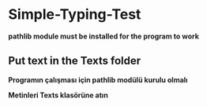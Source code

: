# Simple-Typing-Test

**__pathlib module__ must be installed for the program to work**

**Put text in the __Texts__ folder** 
----------------------------------------------------------------

**Programın çalışması için __pathlib modülü__ kurulu olmalı**

**Metinleri __Texts__ klasörüne atın**
